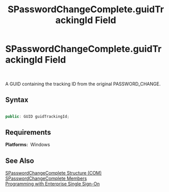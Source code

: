 ﻿---
title: SPasswordChangeComplete.guidTrackingId Field
TOCTitle: SPasswordChangeComplete.guidTrackingId Field
ms:assetid: 4c4a285b-3416-4491-8347-e8e67b8cd13b
ms:mtpsurl: https://msdn.microsoft.com/en-us/library/Aa754460(v=BTS.80)
ms:contentKeyID: 51527871
ms.date: 08/30/2017
mtps_version: v=BTS.80
dev_langs:
- c++
---

# SPasswordChangeComplete.guidTrackingId Field

 

A GUID containing the tracking ID from the original PASSWORD\_CHANGE.

## Syntax

``` c++
  
public: GUID guidTrackingId;  
```

## Requirements

**Platforms:**  Windows

## See Also

[SPasswordChangeComplete Structure (COM)](spasswordchangecomplete-structure-com.md)  
[SPasswordChangeComplete Members](spasswordchangecomplete-members.md)  
[Programming with Enterprise Single Sign-On](https://msdn.microsoft.com/library/aa704508\(v=bts.80\))

